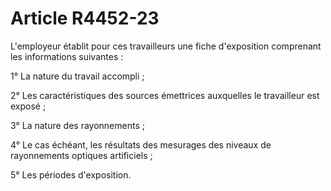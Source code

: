# Article R4452-23

L'employeur établit pour ces travailleurs une fiche d'exposition comprenant les informations suivantes : 
  
   
1° La nature du travail accompli ; 
  
   
2° Les caractéristiques des sources émettrices auxquelles le travailleur est exposé ; 
  
   
3° La nature des rayonnements ; 
  
   
4° Le cas échéant, les résultats des mesurages des niveaux de rayonnements optiques artificiels ; 
  
   
5° Les périodes d'exposition.